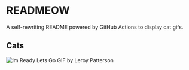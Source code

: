 # READMEOW

A self-rewriting README powered by GitHub Actions to display cat gifs.

## Cats

![Im Ready Lets Go GIF by Leroy Patterson](https://media3.giphy.com/media/CjmvTCZf2U3p09Cn0h/200.gif?cid=9acd02daj6yydp33bhvf6u795osbol4glwhd7o8e1kynrm7z&ep=v1_gifs_search&rid=200.gif&ct=g)
